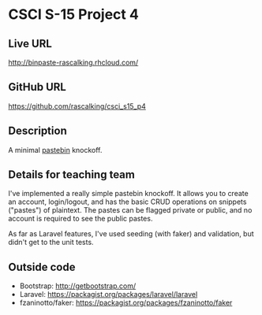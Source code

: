 # CSCI S-15 Project 4

## Live URL
<http://binpaste-rascalking.rhcloud.com/>

## GitHub URL
<https://github.com/rascalking/csci_s15_p4>

## Description
A minimal [pastebin](http://pastebin.com) knockoff.

## Details for teaching team
I've implemented a really simple pastebin knockoff.  It allows you to
create an account, login/logout, and has the basic CRUD operations on
snippets ("pastes") of plaintext.  The pastes can be flagged private or
public, and no account is required to see the public pastes.

As far as Laravel features, I've used seeding (with faker) and validation,
but didn't get to the unit tests.

## Outside code
* Bootstrap: http://getbootstrap.com/
* Laravel: https://packagist.org/packages/laravel/laravel
* fzaninotto/faker: https://packagist.org/packages/fzaninotto/faker
